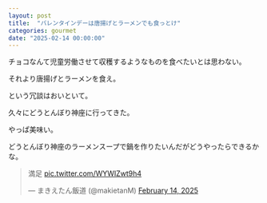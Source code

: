```yaml
---
layout: post
title:  "バレンタインデーは唐揚げとラーメンでも食っとけ"
categories: gourmet
date: "2025-02-14 00:00:00"
---
```


チョコなんて児童労働させて収穫するようなものを食べたいとは思わない。

それより唐揚げとラーメンを食え。

という冗談はおいといて。

久々にどうとんぼり神座に行ってきた。

やっぱ美味い。

どうとんぼり神座のラーメンスープで鍋を作りたいんだがどうやったらできるかな。

<blockquote class="twitter-tweet tw-align-center"><p lang="ja" dir="ltr">満足 <a href="https://t.co/WYWIZwt9h4">pic.twitter.com/WYWIZwt9h4</a></p>&mdash; まきえたん飯道 (@makietanM) <a href="https://twitter.com/makietanM/status/1890307874032611609?ref_src=twsrc%5Etfw">February 14, 2025</a></blockquote> <script async src="https://platform.twitter.com/widgets.js" charset="utf-8"></script>
